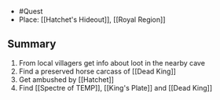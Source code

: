 - #Quest 
- Place: [[Hatchet's Hideout]], [[Royal Region]]
## Summary
1. From local villagers get info about loot in the nearby cave
2. Find a preserved horse carcass of [[Dead King]]
3. Get ambushed by [[Hatchet]]
4. Find [[Spectre of TEMP]], [[King's Plate]] and [[Dead King]]